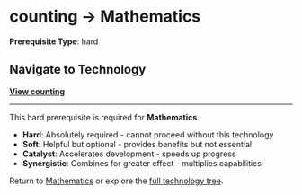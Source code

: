 # counting → Mathematics

**Prerequisite Type**: hard

## Navigate to Technology

**[View counting](../../../counting/README.md)**

---

This hard prerequisite is required for **Mathematics**.

- **Hard**: Absolutely required - cannot proceed without this technology
- **Soft**: Helpful but optional - provides benefits but not essential  
- **Catalyst**: Accelerates development - speeds up progress
- **Synergistic**: Combines for greater effect - multiplies capabilities

Return to [Mathematics](../../README.md) or explore the [full technology tree](../../../../README.md).
